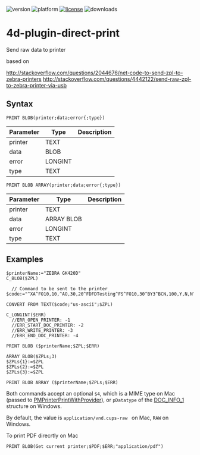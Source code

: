 ![version](https://img.shields.io/badge/version-16%2B-8331AE)
![platform](https://img.shields.io/static/v1?label=platform&message=osx-64%20|%20win-64&color=blue)
[![license](https://img.shields.io/github/license/miyako/4d-plugin-direct-print)](LICENSE)
![downloads](https://img.shields.io/github/downloads/miyako/4d-plugin-direct-print/total)

# 4d-plugin-direct-print
Send raw data to printer

based on 

http://stackoverflow.com/questions/2044676/net-code-to-send-zpl-to-zebra-printers
http://stackoverflow.com/questions/4442122/send-raw-zpl-to-zebra-printer-via-usb

## Syntax

```
PRINT BLOB(printer;data;error{;type})
```

Parameter|Type|Description
------------|------------|----
printer|TEXT|
data|BLOB|
error|LONGINT|
type|TEXT|

```
PRINT BLOB ARRAY(printer;data;error{;type})
```

Parameter|Type|Description
------------|------------|----
printer|TEXT|
data|ARRAY BLOB|
error|LONGINT|
type|TEXT|

## Examples

```
$printerName:="ZEBRA GK420D"
C_BLOB($ZPL)

  // Command to be sent to the printer
$code:="^XA^FO10,10,^AO,30,20^FDFDTesting^FS^FO10,30^BY3^BCN,100,Y,N,N^FDTesting^FS^XZ"

CONVERT FROM TEXT($code;"us-ascii";$ZPL)

C_LONGINT($ERR)
  //ERR_OPEN_PRINTER: -1
  //ERR_START_DOC_PRINTER: -2
  //ERR_WRITE_PRINTER: -3
  //ERR_END_DOC_PRINTER: -4

PRINT BLOB ($printerName;$ZPL;$ERR)

ARRAY BLOB($ZPLs;3)
$ZPLs{1}:=$ZPL
$ZPLs{2}:=$ZPL
$ZPLs{3}:=$ZPL

PRINT BLOB ARRAY ($printerName;$ZPLs;$ERR)
```

Both commands accept an optional ``$4``, which is a MIME type on Mac (passed to [PMPrinterPrintWithProvider](https://developer.apple.com/reference/applicationservices/1461110-pmprinterprintwithprovider?language=objc)), or ``pDatatype`` of the [DOC_INFO_1](https://msdn.microsoft.com/en-us/library/windows/desktop/dd162471(v=vs.85).aspx) structure on Windows.

By default, the value is ``application/vnd.cups-raw `` on Mac, ``RAW`` on Windows.

To print PDF direcrtly on Mac
```
PRINT BLOB(Get current printer;$PDF;$ERR;"application/pdf")
```
